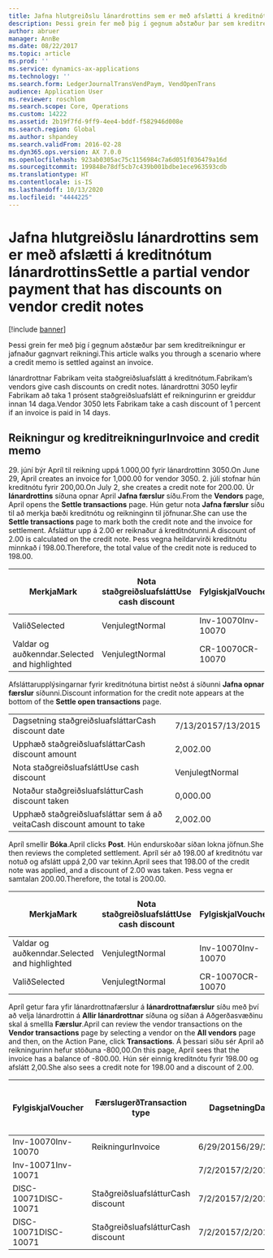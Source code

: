 ```yaml
---
title: Jafna hlutgreiðslu lánardrottins sem er með afslætti á kreditnótum lánardrottins
description: Þessi grein fer með þig í gegnum aðstæður þar sem kreditreikningur er jafnaður gagnvart reikningi.
author: abruer
manager: AnnBe
ms.date: 08/22/2017
ms.topic: article
ms.prod: ''
ms.service: dynamics-ax-applications
ms.technology: ''
ms.search.form: LedgerJournalTransVendPaym, VendOpenTrans
audience: Application User
ms.reviewer: roschlom
ms.search.scope: Core, Operations
ms.custom: 14222
ms.assetid: 2b19f7fd-9ff9-4ee4-bddf-f582946d008e
ms.search.region: Global
ms.author: shpandey
ms.search.validFrom: 2016-02-28
ms.dyn365.ops.version: AX 7.0.0
ms.openlocfilehash: 923ab0305ac75c1156984c7a6d051f036479a16d
ms.sourcegitcommit: 199848e78df5cb7c439b001bdbe1ece963593cdb
ms.translationtype: HT
ms.contentlocale: is-IS
ms.lasthandoff: 10/13/2020
ms.locfileid: "4444225"
---
```

# <a name="settle-a-partial-vendor-payment-that-has-discounts-on-vendor-credit-notes"></a><span data-ttu-id="78f8c-103">Jafna hlutgreiðslu lánardrottins sem er með afslætti á kreditnótum lánardrottins</span><span class="sxs-lookup"><span data-stu-id="78f8c-103">Settle a partial vendor payment that has discounts on vendor credit notes</span></span>

[!include [banner](../includes/banner.md)]

<span data-ttu-id="78f8c-104">Þessi grein fer með þig í gegnum aðstæður þar sem kreditreikningur er jafnaður gagnvart reikningi.</span><span class="sxs-lookup"><span data-stu-id="78f8c-104">This article walks you through a scenario where a credit memo is settled against an invoice.</span></span>

<span data-ttu-id="78f8c-105">lánardrottnar Fabrikam veita staðgreiðsluafslátt á kreditnótum.</span><span class="sxs-lookup"><span data-stu-id="78f8c-105">Fabrikam’s vendors give cash discounts on credit notes.</span></span> <span data-ttu-id="78f8c-106">lánardrottni 3050 leyfir   Fabrikam að taka 1 prósent staðgreiðsluafslátt ef reikningurinn er greiddur innan 14 daga.</span><span class="sxs-lookup"><span data-stu-id="78f8c-106">Vendor 3050 lets Fabrikam take a cash discount of 1 percent if an invoice is paid in 14 days.</span></span>

## <a name="invoice-and-credit-memo"></a><span data-ttu-id="78f8c-107">Reikningur og kreditreikningur</span><span class="sxs-lookup"><span data-stu-id="78f8c-107">Invoice and credit memo</span></span>
<span data-ttu-id="78f8c-108">29. júní býr Apríl til reikning uppá 1.000,00 fyrir lánardrottinn 3050.</span><span class="sxs-lookup"><span data-stu-id="78f8c-108">On June 29, April creates an invoice for 1,000.00 for vendor 3050.</span></span> <span data-ttu-id="78f8c-109">2. júlí stofnar hún kreditnótu fyrir 200,00.</span><span class="sxs-lookup"><span data-stu-id="78f8c-109">On July 2, she creates a credit note for 200.00.</span></span> <span data-ttu-id="78f8c-110">Úr **lánardrottins** síðuna opnar April **Jafna færslur** síðu.</span><span class="sxs-lookup"><span data-stu-id="78f8c-110">From the **Vendors** page, April opens the **Settle transactions** page.</span></span> <span data-ttu-id="78f8c-111">Hún getur nota **Jafna færslur** síðu til að merkja bæði kreditnótu og reikninginn til jöfnunar.</span><span class="sxs-lookup"><span data-stu-id="78f8c-111">She can use the **Settle transactions** page to mark both the credit note and the invoice for settlement.</span></span> <span data-ttu-id="78f8c-112">Afsláttur upp á 2.00 er reiknaður á kreditnótunni.</span><span class="sxs-lookup"><span data-stu-id="78f8c-112">A discount of 2.00 is calculated on the credit note.</span></span> <span data-ttu-id="78f8c-113">Þess vegna heildarvirði kreditnótu minnkað í 198.00.</span><span class="sxs-lookup"><span data-stu-id="78f8c-113">Therefore, the total value of the credit note is reduced to 198.00.</span></span>

| <span data-ttu-id="78f8c-114">Merkja</span><span class="sxs-lookup"><span data-stu-id="78f8c-114">Mark</span></span>                     | <span data-ttu-id="78f8c-115">Nota staðgreiðsluafslátt</span><span class="sxs-lookup"><span data-stu-id="78f8c-115">Use cash discount</span></span> | <span data-ttu-id="78f8c-116">Fylgiskjal</span><span class="sxs-lookup"><span data-stu-id="78f8c-116">Voucher</span></span>   | <span data-ttu-id="78f8c-117">Reikningur</span><span class="sxs-lookup"><span data-stu-id="78f8c-117">Account</span></span> | <span data-ttu-id="78f8c-118">Dagsetning</span><span class="sxs-lookup"><span data-stu-id="78f8c-118">Date</span></span>      | <span data-ttu-id="78f8c-119">Gjalddagi</span><span class="sxs-lookup"><span data-stu-id="78f8c-119">Due date</span></span>  | <span data-ttu-id="78f8c-120">Reikningur</span><span class="sxs-lookup"><span data-stu-id="78f8c-120">Invoice</span></span> | <span data-ttu-id="78f8c-121">Upphæð í gjaldmiðli færslu</span><span class="sxs-lookup"><span data-stu-id="78f8c-121">Amount in transaction currency</span></span> | <span data-ttu-id="78f8c-122">Gjaldmiðill</span><span class="sxs-lookup"><span data-stu-id="78f8c-122">Currency</span></span> | <span data-ttu-id="78f8c-123">Upphæð til jöfnunar</span><span class="sxs-lookup"><span data-stu-id="78f8c-123">Amount to settle</span></span> |
|--------------------------|-------------------|-----------|---------|-----------|-----------|---------|--------------------------------|----------|------------------|
| <span data-ttu-id="78f8c-124">Valið</span><span class="sxs-lookup"><span data-stu-id="78f8c-124">Selected</span></span>                 | <span data-ttu-id="78f8c-125">Venjulegt</span><span class="sxs-lookup"><span data-stu-id="78f8c-125">Normal</span></span>            | <span data-ttu-id="78f8c-126">Inv-10070</span><span class="sxs-lookup"><span data-stu-id="78f8c-126">Inv-10070</span></span> | <span data-ttu-id="78f8c-127">3050</span><span class="sxs-lookup"><span data-stu-id="78f8c-127">3050</span></span>    | <span data-ttu-id="78f8c-128">6/29/2015</span><span class="sxs-lookup"><span data-stu-id="78f8c-128">6/29/2015</span></span> | <span data-ttu-id="78f8c-129">7/29/2015</span><span class="sxs-lookup"><span data-stu-id="78f8c-129">7/29/2015</span></span> | <span data-ttu-id="78f8c-130">10070</span><span class="sxs-lookup"><span data-stu-id="78f8c-130">10070</span></span>   | <span data-ttu-id="78f8c-131">-1.000,00</span><span class="sxs-lookup"><span data-stu-id="78f8c-131">-1,000.00</span></span>                      | <span data-ttu-id="78f8c-132">USD</span><span class="sxs-lookup"><span data-stu-id="78f8c-132">USD</span></span>      | <span data-ttu-id="78f8c-133">-990,00</span><span class="sxs-lookup"><span data-stu-id="78f8c-133">-990.00</span></span>          |
| <span data-ttu-id="78f8c-134">Valdar og auðkenndar.</span><span class="sxs-lookup"><span data-stu-id="78f8c-134">Selected and highlighted</span></span> | <span data-ttu-id="78f8c-135">Venjulegt</span><span class="sxs-lookup"><span data-stu-id="78f8c-135">Normal</span></span>            | <span data-ttu-id="78f8c-136">CR-10070</span><span class="sxs-lookup"><span data-stu-id="78f8c-136">CR-10070</span></span>  | <span data-ttu-id="78f8c-137">3050</span><span class="sxs-lookup"><span data-stu-id="78f8c-137">3050</span></span>    | <span data-ttu-id="78f8c-138">7/2/2015</span><span class="sxs-lookup"><span data-stu-id="78f8c-138">7/2/2015</span></span>  | <span data-ttu-id="78f8c-139">7/29/2015</span><span class="sxs-lookup"><span data-stu-id="78f8c-139">7/29/2015</span></span> |         | <span data-ttu-id="78f8c-140">200,00</span><span class="sxs-lookup"><span data-stu-id="78f8c-140">200.00</span></span>                         | <span data-ttu-id="78f8c-141">USD</span><span class="sxs-lookup"><span data-stu-id="78f8c-141">USD</span></span>      | <span data-ttu-id="78f8c-142">198.00</span><span class="sxs-lookup"><span data-stu-id="78f8c-142">198.00</span></span>           |

<span data-ttu-id="78f8c-143">Afsláttarupplýsingarnar fyrir kreditnótuna birtist neðst á síðunni **Jafna opnar færslur** síðunni.</span><span class="sxs-lookup"><span data-stu-id="78f8c-143">Discount information for the credit note appears at the bottom of the **Settle open transactions** page.</span></span>

|                              |           |
|------------------------------|-----------|
| <span data-ttu-id="78f8c-144">Dagsetning staðgreiðsluafsláttar</span><span class="sxs-lookup"><span data-stu-id="78f8c-144">Cash discount date</span></span>           | <span data-ttu-id="78f8c-145">7/13/2015</span><span class="sxs-lookup"><span data-stu-id="78f8c-145">7/13/2015</span></span> |
| <span data-ttu-id="78f8c-146">Upphæð staðgreiðsluafsláttar</span><span class="sxs-lookup"><span data-stu-id="78f8c-146">Cash discount amount</span></span>         | <span data-ttu-id="78f8c-147">2,00</span><span class="sxs-lookup"><span data-stu-id="78f8c-147">2.00</span></span>      |
| <span data-ttu-id="78f8c-148">Nota staðgreiðsluafslátt</span><span class="sxs-lookup"><span data-stu-id="78f8c-148">Use cash discount</span></span>            | <span data-ttu-id="78f8c-149">Venjulegt</span><span class="sxs-lookup"><span data-stu-id="78f8c-149">Normal</span></span>    |
| <span data-ttu-id="78f8c-150">Notaður staðgreiðsluafsláttur</span><span class="sxs-lookup"><span data-stu-id="78f8c-150">Cash discount taken</span></span>          | <span data-ttu-id="78f8c-151">0,00</span><span class="sxs-lookup"><span data-stu-id="78f8c-151">0.00</span></span>      |
| <span data-ttu-id="78f8c-152">Upphæð staðgreiðsluafsláttar sem á að veita</span><span class="sxs-lookup"><span data-stu-id="78f8c-152">Cash discount amount to take</span></span> | <span data-ttu-id="78f8c-153">2,00</span><span class="sxs-lookup"><span data-stu-id="78f8c-153">2.00</span></span>      |

<span data-ttu-id="78f8c-154">Apríl smellir **Bóka**.</span><span class="sxs-lookup"><span data-stu-id="78f8c-154">April clicks **Post**.</span></span> <span data-ttu-id="78f8c-155">Hún endurskoðar síðan lokna jöfnun.</span><span class="sxs-lookup"><span data-stu-id="78f8c-155">She then reviews the completed settlement.</span></span> <span data-ttu-id="78f8c-156">Apríl sér að 198.00 af kreditnótu var notuð og afslátt uppá 2,00 var tekinn.</span><span class="sxs-lookup"><span data-stu-id="78f8c-156">April sees that 198.00 of the credit note was applied, and a discount of 2.00 was taken.</span></span> <span data-ttu-id="78f8c-157">Þess vegna er samtalan 200.00.</span><span class="sxs-lookup"><span data-stu-id="78f8c-157">Therefore, the total is 200.00.</span></span>

| <span data-ttu-id="78f8c-158">Merkja</span><span class="sxs-lookup"><span data-stu-id="78f8c-158">Mark</span></span>                     | <span data-ttu-id="78f8c-159">Nota staðgreiðsluafslátt</span><span class="sxs-lookup"><span data-stu-id="78f8c-159">Use cash discount</span></span> | <span data-ttu-id="78f8c-160">Fylgiskjal</span><span class="sxs-lookup"><span data-stu-id="78f8c-160">Voucher</span></span>   | <span data-ttu-id="78f8c-161">Reikningur</span><span class="sxs-lookup"><span data-stu-id="78f8c-161">Account</span></span> | <span data-ttu-id="78f8c-162">Dagsetning</span><span class="sxs-lookup"><span data-stu-id="78f8c-162">Date</span></span>      | <span data-ttu-id="78f8c-163">Gjalddagi</span><span class="sxs-lookup"><span data-stu-id="78f8c-163">Due date</span></span>  | <span data-ttu-id="78f8c-164">Reikningur</span><span class="sxs-lookup"><span data-stu-id="78f8c-164">Invoice</span></span>  | <span data-ttu-id="78f8c-165">Upphæð í gjaldmiðli færslu</span><span class="sxs-lookup"><span data-stu-id="78f8c-165">Amount in transaction currency</span></span> | <span data-ttu-id="78f8c-166">Gjaldmiðill</span><span class="sxs-lookup"><span data-stu-id="78f8c-166">Currency</span></span> | <span data-ttu-id="78f8c-167">Upphæð til jöfnunar</span><span class="sxs-lookup"><span data-stu-id="78f8c-167">Amount to settle</span></span> |
|--------------------------|-------------------|-----------|---------|-----------|-----------|----------|--------------------------------|----------|------------------|
| <span data-ttu-id="78f8c-168">Valdar og auðkenndar.</span><span class="sxs-lookup"><span data-stu-id="78f8c-168">Selected and highlighted</span></span> | <span data-ttu-id="78f8c-169">Venjulegt</span><span class="sxs-lookup"><span data-stu-id="78f8c-169">Normal</span></span>            | <span data-ttu-id="78f8c-170">Inv-10070</span><span class="sxs-lookup"><span data-stu-id="78f8c-170">Inv-10070</span></span> | <span data-ttu-id="78f8c-171">3050</span><span class="sxs-lookup"><span data-stu-id="78f8c-171">3050</span></span>    | <span data-ttu-id="78f8c-172">6/29/2015</span><span class="sxs-lookup"><span data-stu-id="78f8c-172">6/29/2015</span></span> | <span data-ttu-id="78f8c-173">7/29/2015</span><span class="sxs-lookup"><span data-stu-id="78f8c-173">7/29/2015</span></span> | <span data-ttu-id="78f8c-174">10070</span><span class="sxs-lookup"><span data-stu-id="78f8c-174">10070</span></span>    | <span data-ttu-id="78f8c-175">-1.000,00</span><span class="sxs-lookup"><span data-stu-id="78f8c-175">-1,000.00</span></span>                      | <span data-ttu-id="78f8c-176">USD</span><span class="sxs-lookup"><span data-stu-id="78f8c-176">USD</span></span>      | <span data-ttu-id="78f8c-177">200.00</span><span class="sxs-lookup"><span data-stu-id="78f8c-177">-200.00</span></span>          |
| <span data-ttu-id="78f8c-178">Valið</span><span class="sxs-lookup"><span data-stu-id="78f8c-178">Selected</span></span>                 | <span data-ttu-id="78f8c-179">Venjulegt</span><span class="sxs-lookup"><span data-stu-id="78f8c-179">Normal</span></span>            | <span data-ttu-id="78f8c-180">CR-10070</span><span class="sxs-lookup"><span data-stu-id="78f8c-180">CR-10070</span></span>  | <span data-ttu-id="78f8c-181">3050</span><span class="sxs-lookup"><span data-stu-id="78f8c-181">3050</span></span>    | <span data-ttu-id="78f8c-182">7/2/2015</span><span class="sxs-lookup"><span data-stu-id="78f8c-182">7/2/2015</span></span>  | <span data-ttu-id="78f8c-183">7/29/2015</span><span class="sxs-lookup"><span data-stu-id="78f8c-183">7/29/2015</span></span> | <span data-ttu-id="78f8c-184">CR-10070</span><span class="sxs-lookup"><span data-stu-id="78f8c-184">CR-10070</span></span> | <span data-ttu-id="78f8c-185">200,00</span><span class="sxs-lookup"><span data-stu-id="78f8c-185">200.00</span></span>                         | <span data-ttu-id="78f8c-186">USD</span><span class="sxs-lookup"><span data-stu-id="78f8c-186">USD</span></span>      | <span data-ttu-id="78f8c-187">198.00</span><span class="sxs-lookup"><span data-stu-id="78f8c-187">198.00</span></span>           |

<span data-ttu-id="78f8c-188">Apríl getur fara yfir lánardrottnafærslur á **lánardrottnafærslur** síðu með því að velja lánardrottin á **Allir lánardrottnar** síðuna og síðan á Aðgerðasvæðinu skal á smellla **Færslur**.</span><span class="sxs-lookup"><span data-stu-id="78f8c-188">April can review the vendor transactions on the **Vendor transactions** page by selecting a vendor on the **All vendors** page and then, on the Action Pane, click **Transactions**.</span></span> <span data-ttu-id="78f8c-189">Á þessari síðu sér April að reikningurinn hefur stöðuna -800,00.</span><span class="sxs-lookup"><span data-stu-id="78f8c-189">On this page, April sees that the invoice has a balance of -800.00.</span></span> <span data-ttu-id="78f8c-190">Hún sér einnig kreditnótu fyrir 198.00 og afslátt 2,00.</span><span class="sxs-lookup"><span data-stu-id="78f8c-190">She also sees a credit note for 198.00 and a discount of 2.00.</span></span>

| <span data-ttu-id="78f8c-191">Fylgiskjal</span><span class="sxs-lookup"><span data-stu-id="78f8c-191">Voucher</span></span>    | <span data-ttu-id="78f8c-192">Færslugerð</span><span class="sxs-lookup"><span data-stu-id="78f8c-192">Transaction type</span></span> | <span data-ttu-id="78f8c-193">Dagsetning</span><span class="sxs-lookup"><span data-stu-id="78f8c-193">Date</span></span>      | <span data-ttu-id="78f8c-194">Reikningur</span><span class="sxs-lookup"><span data-stu-id="78f8c-194">Invoice</span></span> | <span data-ttu-id="78f8c-195">Upphæð í færslugjaldmiðli - debet</span><span class="sxs-lookup"><span data-stu-id="78f8c-195">Amount in transaction currency debit</span></span> | <span data-ttu-id="78f8c-196">Upphæð í færslugjaldmiðli - kredit</span><span class="sxs-lookup"><span data-stu-id="78f8c-196">Amount in transaction currency credit</span></span> | <span data-ttu-id="78f8c-197">Staða</span><span class="sxs-lookup"><span data-stu-id="78f8c-197">Balance</span></span> | <span data-ttu-id="78f8c-198">Gjaldmiðill</span><span class="sxs-lookup"><span data-stu-id="78f8c-198">Currency</span></span> |
|------------|------------------|-----------|---------|--------------------------------------|---------------------------------------|---------|----------|
| <span data-ttu-id="78f8c-199">Inv-10070</span><span class="sxs-lookup"><span data-stu-id="78f8c-199">Inv-10070</span></span>  | <span data-ttu-id="78f8c-200">Reikningur</span><span class="sxs-lookup"><span data-stu-id="78f8c-200">Invoice</span></span>          | <span data-ttu-id="78f8c-201">6/29/2015</span><span class="sxs-lookup"><span data-stu-id="78f8c-201">6/29/2015</span></span> | <span data-ttu-id="78f8c-202">10070</span><span class="sxs-lookup"><span data-stu-id="78f8c-202">10070</span></span>   |                                      | <span data-ttu-id="78f8c-203">1.000,00</span><span class="sxs-lookup"><span data-stu-id="78f8c-203">1,000.00</span></span>                              | <span data-ttu-id="78f8c-204">-800.00</span><span class="sxs-lookup"><span data-stu-id="78f8c-204">-800.00</span></span> | <span data-ttu-id="78f8c-205">USD</span><span class="sxs-lookup"><span data-stu-id="78f8c-205">USD</span></span>      |
| <span data-ttu-id="78f8c-206">Inv-10071</span><span class="sxs-lookup"><span data-stu-id="78f8c-206">Inv-10071</span></span>  |                  | <span data-ttu-id="78f8c-207">7/2/2015</span><span class="sxs-lookup"><span data-stu-id="78f8c-207">7/2/2015</span></span>  | <span data-ttu-id="78f8c-208">CR10071</span><span class="sxs-lookup"><span data-stu-id="78f8c-208">CR10071</span></span> | <span data-ttu-id="78f8c-209">200,00</span><span class="sxs-lookup"><span data-stu-id="78f8c-209">200.00</span></span>                               |                                       | <span data-ttu-id="78f8c-210">0,00</span><span class="sxs-lookup"><span data-stu-id="78f8c-210">0.00</span></span>    | <span data-ttu-id="78f8c-211">USD</span><span class="sxs-lookup"><span data-stu-id="78f8c-211">USD</span></span>      |
| <span data-ttu-id="78f8c-212">DISC-10071</span><span class="sxs-lookup"><span data-stu-id="78f8c-212">DISC-10071</span></span> |  <span data-ttu-id="78f8c-213">Staðgreiðsluafsláttur</span><span class="sxs-lookup"><span data-stu-id="78f8c-213">Cash discount</span></span>   | <span data-ttu-id="78f8c-214">7/2/2015</span><span class="sxs-lookup"><span data-stu-id="78f8c-214">7/2/2015</span></span>  |         | <span data-ttu-id="78f8c-215">2,00</span><span class="sxs-lookup"><span data-stu-id="78f8c-215">2.00</span></span>                                 |                                       | <span data-ttu-id="78f8c-216">0,00</span><span class="sxs-lookup"><span data-stu-id="78f8c-216">0.00</span></span>    | <span data-ttu-id="78f8c-217">USD</span><span class="sxs-lookup"><span data-stu-id="78f8c-217">USD</span></span>      |
| <span data-ttu-id="78f8c-218">DISC-10071</span><span class="sxs-lookup"><span data-stu-id="78f8c-218">DISC-10071</span></span> |  <span data-ttu-id="78f8c-219">Staðgreiðsluafsláttur</span><span class="sxs-lookup"><span data-stu-id="78f8c-219">Cash discount</span></span>   | <span data-ttu-id="78f8c-220">7/2/2015</span><span class="sxs-lookup"><span data-stu-id="78f8c-220">7/2/2015</span></span>  |         |                                      | <span data-ttu-id="78f8c-221">2,00</span><span class="sxs-lookup"><span data-stu-id="78f8c-221">2.00</span></span>                                  | <span data-ttu-id="78f8c-222">0,00</span><span class="sxs-lookup"><span data-stu-id="78f8c-222">0.00</span></span>    | <span data-ttu-id="78f8c-223">USD</span><span class="sxs-lookup"><span data-stu-id="78f8c-223">USD</span></span>      |





